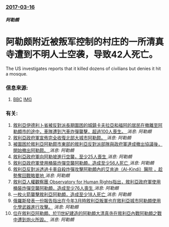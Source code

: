 ### [2017-03-16](/news/2017/03/16/index.md)

##### 阿勒頗
# 阿勒颇附近被叛军控制的村庄的一所清真寺遭到不明人士空袭，导致42人死亡。 

The US investigates reports that it killed dozens of civilians but denies it hit a mosque.


### 信息来源:

1. [BBC](http://www.bbc.co.uk/news/world-middle-east-39299266) [IMG](https://ichef.bbci.co.uk/images/ic/1024x576/p04x51lr.jpg)

### 有关:

1. [敘利亞伊德利卜省被反對派長期圍困的城鎮卡夫拉亞和福阿的居民在撤離至阿勒頗市的途中，車隊遭到汽車炸彈襲擊，超過100人喪生。 ](/zh/news/2017/04/15/敘利亞伊德利卜省被反對派長期圍困的城鎮卡夫拉亞和福阿的居民在撤離至阿勒頗市的途中-車隊遭到汽車炸彈襲擊-超過100人喪生.md) _消息: 阿勒頗_
2. [敘利亞政府軍宣佈完全收復北部大城市阿勒颇。 ](/zh/news/2016/12/22/敘利亞政府軍宣佈完全收復北部大城市阿勒颇.md) _消息: 阿勒頗_
3. [被圍困於敘利亞阿勒颇市東部的敘利亞反對派部隊與政府軍達成撤出協議後，開始撤出阿勒颇。 ](/zh/news/2016/12/15/被圍困於敘利亞阿勒颇市東部的敘利亞反對派部隊與政府軍達成撤出協議後-開始撤出阿勒颇.md) _消息: 阿勒頗_
4. [ 敘利亞政府軍向阿勒坡進行空襲，至少25人喪生 ](/zh/news/2013/12/28/敘利亞政府軍向阿勒坡進行空襲-至少25人喪生.md) _消息: 阿勒頗_
5. [ 敘利亞政府軍使用桶裝炸彈空襲阿勒頗，造成至少56人死亡 ](/zh/news/2013/12/22/敘利亞政府軍使用桶裝炸彈空襲阿勒頗-造成至少56人死亡.md) _消息: 阿勒頗_
6. [ 敘利亞反對派透過卡車自殺炸彈攻擊阿勒頗內的艾肯迪（Al-Kindi）醫院 ，趁勢奪回戰略要地 ](/zh/news/2013/12/21/敘利亞反對派透過卡車自殺炸彈攻擊阿勒頗內的艾肯迪-Al-Kindi-醫院-趁勢奪回戰略要地.md) _消息: 阿勒頗_
7. [ 敘利亞人權觀察團 Observatory for Human Rights指出，敘利亞政府軍使用桶裝炸彈空襲阿勒頗，造成至少76人喪生 ](/zh/news/2013/12/16/敘利亞人權觀察團-Observatory-for-Human-Rights指出-敘利亞政府軍使用桶裝炸彈空襲阿勒頗-造.md) _消息: 阿勒頗_
8. [ 一枚火箭襲擊敘利亞阿勒頗，造成至少18人死亡 ](/zh/news/2013/12/4/一枚火箭襲擊敘利亞阿勒頗-造成至少18人死亡.md) _消息: 阿勒頗_
9. [ 俄羅斯發表一份報告指出在今年3月時敘利亞叛軍也在敘利亞城市阿勒頗使用化學武器進行攻擊。](/zh/news/2013/09/4/俄羅斯發表一份報告指出在今年3月時敘利亞叛軍也在敘利亞城市阿勒頗使用化學武器進行攻擊.md) _消息: 阿勒頗_
10. [ 位在敘利亞阿勒頗、於11世紀建造的阿勒頗大清真寺在敘利亞內戰阿勒頗之戰中遭到炮火所毀。](/zh/news/2013/04/24/位在敘利亞阿勒頗-於11世紀建造的阿勒頗大清真寺在敘利亞內戰阿勒頗之戰中遭到炮火所毀.md) _消息: 阿勒頗_
